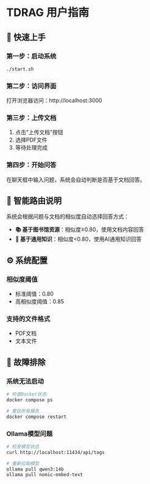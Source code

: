 # TDRAG 用户指南

## 📖 快速上手

### 第一步：启动系统
```bash
./start.sh
```

### 第二步：访问界面
打开浏览器访问：http://localhost:3000

### 第三步：上传文档
1. 点击"上传文档"按钮
2. 选择PDF文件
3. 等待处理完成

### 第四步：开始问答
在聊天框中输入问题，系统会自动判断是否基于文档回答。

## 🎯 智能路由说明

系统会根据问题与文档的相似度自动选择回答方式：

- **📚 基于图书馆资源**：相似度≥0.80，使用文档内容回答
- **🧠 基于通用知识**：相似度<0.80，使用AI通用知识回答

## ⚙️ 系统配置

### 相似度阈值
- 标准阈值：0.80
- 高相似度阈值：0.85

### 支持的文件格式
- PDF文档
- 文本文件

## 🔧 故障排除

### 系统无法启动
```bash
# 检查Docker状态
docker compose ps

# 重启所有服务
docker compose restart
```

### Ollama模型问题
```bash
# 检查模型状态
curl http://localhost:11434/api/tags

# 重新拉取模型
ollama pull qwen3:14b
ollama pull nomic-embed-text
``` 
